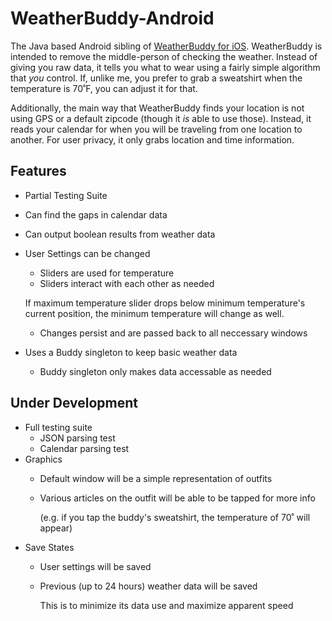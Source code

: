 # WeatherBuddy-Android
The Java based Android sibling of [WeatherBuddy for iOS](https://github.com/J-Eisen/WeatherBuddy-iOS/).
WeatherBuddy is intended to remove the middle-person of checking the weather. Instead of giving you raw data, it tells you what to wear using a fairly simple algorithm that *you* control. If, unlike me, you prefer to grab a sweatshirt when the temperature is 70˚F, you can adjust it for that.

Additionally, the main way that WeatherBuddy finds your location is not using GPS or a default zipcode (though it *is* able to use those). Instead, it reads your calendar for when you will be traveling from one location to another. For user privacy, it only grabs location and time information.

## Features
* Partial Testing Suite
* Can find the gaps in calendar data
* Can output boolean results from weather data
* User Settings can be changed
  * Sliders are used for temperature
  * Sliders interact with each other as needed
  
  If maximum temperature slider drops below minimum temperature's current position, the minimum temperature will change as well.
  * Changes persist and are passed back to all neccessary windows
* Uses a Buddy singleton to keep basic weather data
  * Buddy singleton only makes data accessable as needed
## Under Development
* Full testing suite
  * JSON parsing test
  * Calendar parsing test
* Graphics
  * Default window will be a simple representation of outfits
  * Various articles on the outfit will be able to be tapped for more info
    
    (e.g. if you tap the buddy's sweatshirt, the temperature of 70˚ will appear)
* Save States
  * User settings will be saved
  * Previous (up to 24 hours) weather data will be saved
    
    This is to minimize its data use and maximize apparent speed
